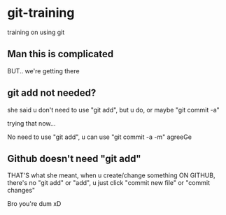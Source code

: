 # git-training

training on using git

## Man this is complicated

BUT.. we're getting there

## git add not needed?

she said u don't need to use "git add", but u do, or maybe "git commit -a"

trying that now...

No need to use "git add", u can use "git commit -a -m" agreeGe

## Github doesn't need "git add"

THAT'S what she meant, when u create/change something ON GITHUB, there's no "git add" or "add", u just click "commit new file" or "commit changes"

Bro you're dum xD
